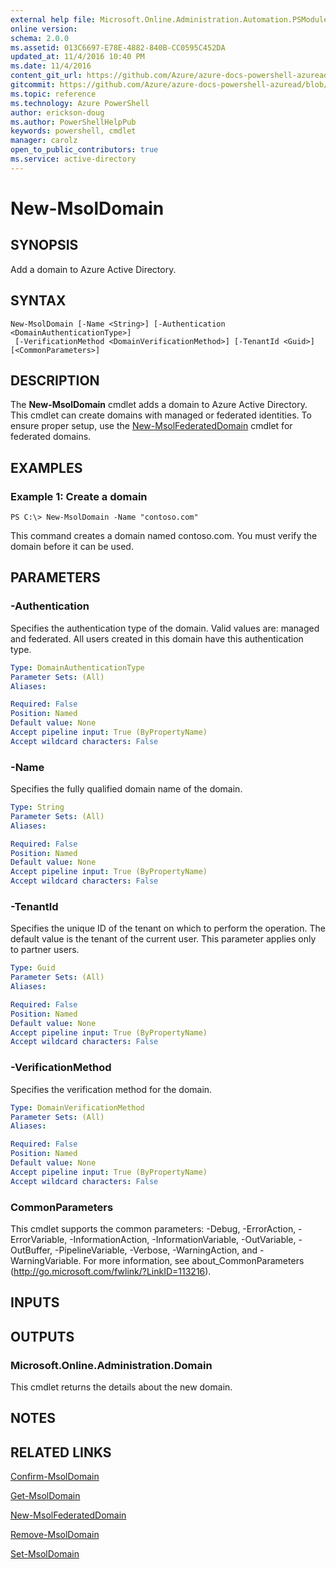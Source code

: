 ```yaml
---
external help file: Microsoft.Online.Administration.Automation.PSModule.dll-Help.xml
online version:
schema: 2.0.0
ms.assetid: 013C6697-E78E-4882-840B-CC0595C452DA
updated_at: 11/4/2016 10:40 PM
ms.date: 11/4/2016
content_git_url: https://github.com/Azure/azure-docs-powershell-azuread/blob/master/Azure%20AD%20Cmdlets/MSOnline/v1/New-MsolDomain.md
gitcommit: https://github.com/Azure/azure-docs-powershell-azuread/blob/3c22ad9f927dcfe00a363b1a2c343fc086da2ac5/Azure%20AD%20Cmdlets/MSOnline/v1/New-MsolDomain.md
ms.topic: reference
ms.technology: Azure PowerShell
author: erickson-doug
ms.author: PowerShellHelpPub
keywords: powershell, cmdlet
manager: carolz
open_to_public_contributors: true
ms.service: active-directory
---
```


# New-MsolDomain

## SYNOPSIS
Add a domain to Azure Active Directory.

## SYNTAX

```
New-MsolDomain [-Name <String>] [-Authentication <DomainAuthenticationType>]
 [-VerificationMethod <DomainVerificationMethod>] [-TenantId <Guid>] [<CommonParameters>]
```

## DESCRIPTION
The **New-MsolDomain** cmdlet adds a domain to Azure Active Directory.
This cmdlet can create domains with managed or federated identities.
To ensure proper setup, use the [New-MsolFederatedDomain](./New-MsolFederatedDomain.md) cmdlet for federated domains.

## EXAMPLES

### Example 1: Create a domain

```
PS C:\> New-MsolDomain -Name "contoso.com"
```

This command creates a domain named contoso.com.
You must verify the domain before it can be used.

## PARAMETERS

### -Authentication
Specifies the authentication type of the domain.
Valid values are: managed and federated.
All users created in this domain have this authentication type.

```yaml
Type: DomainAuthenticationType
Parameter Sets: (All)
Aliases:

Required: False
Position: Named
Default value: None
Accept pipeline input: True (ByPropertyName)
Accept wildcard characters: False
```

### -Name
Specifies the fully qualified domain name of the domain.

```yaml
Type: String
Parameter Sets: (All)
Aliases:

Required: False
Position: Named
Default value: None
Accept pipeline input: True (ByPropertyName)
Accept wildcard characters: False
```

### -TenantId
Specifies the unique ID of the tenant on which to perform the operation.
The default value is the tenant of the current user.
This parameter applies only to partner users.

```yaml
Type: Guid
Parameter Sets: (All)
Aliases:

Required: False
Position: Named
Default value: None
Accept pipeline input: True (ByPropertyName)
Accept wildcard characters: False
```

### -VerificationMethod
Specifies the verification method for the domain.

```yaml
Type: DomainVerificationMethod
Parameter Sets: (All)
Aliases:

Required: False
Position: Named
Default value: None
Accept pipeline input: True (ByPropertyName)
Accept wildcard characters: False
```

### CommonParameters
This cmdlet supports the common parameters: -Debug, -ErrorAction, -ErrorVariable, -InformationAction, -InformationVariable, -OutVariable, -OutBuffer, -PipelineVariable, -Verbose, -WarningAction, and -WarningVariable. For more information, see about_CommonParameters (http://go.microsoft.com/fwlink/?LinkID=113216).

## INPUTS

## OUTPUTS

### Microsoft.Online.Administration.Domain
This cmdlet returns the details about the new domain.

## NOTES

## RELATED LINKS
[Confirm-MsolDomain](xref:MSOnline/v1/Confirm-MsolDomain.md)

[Get-MsolDomain](xref:MSOnline/v1/Get-MsolDomain.md)

[New-MsolFederatedDomain](xref:MSOnline/v1/New-MsolFederatedDomain.md)

[Remove-MsolDomain](xref:MSOnline/v1/Remove-MsolDomain.md)

[Set-MsolDomain](xref:MSOnline/v1/Set-MsolDomain.md)
